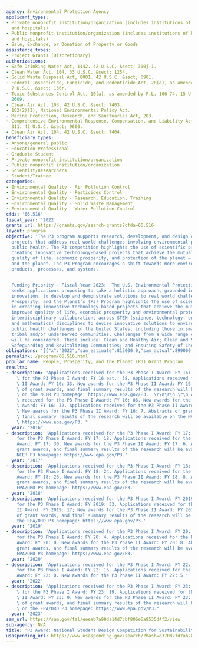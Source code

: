 ```yaml
---
agency: Environmental Protection Agency
applicant_types:
- Private nonprofit institution/organization (includes institutions of higher education
  and hospitals)
- Public nonprofit institution/organization (includes institutions of higher education
  and hospitals)
- Sale, Exchange, or Donation of Property or Goods
assistance_types:
- Project Grants (Discretionary)
authorizations:
- Safe Drinking Water Act, 1442. 42 U.S.C. &sect; 300j-1.
- Clean Water Act, 104. 33 U.S.C. &sect; 1254.
- Solid Waste Disposal Act, 8001. 42 U.S.C. &sect; 6981.
- Federal Insecticide, Fungicide, and Rodenticide Act, 20(a), as amended by P.L. 106-74.
  7 U.S.C. &sect; 136r.
- Toxic Substances Control Act, 10(a), as amended by P.L. 106-74. 15 U.S.C. &sect;
  2609.
- Clean Air Act, 103. 42 U.S.C. &sect; 7403.
- 102(2)(I), National Environmental Policy Act.
- Marine Protection, Research, and Sanctuaries Act, 203.
- Comprehensive Environmental Response, Compensation, and Liability Act (CERCLA),
  311. 42 U.S.C. &sect; 9660.
- Clean Air Act, 104. 42 U.S.C. &sect; 7404.
beneficiary_types:
- Anyone/general public
- Education Professional
- Graduate Student
- Private nonprofit institution/organization
- Public nonprofit institution/organization
- Scientist/Researchers
- Student/Trainee
categories:
- Environmental Quality - Air Pollution Control
- Environmental Quality - Pesticides Control
- Environmental Quality - Research, Education, Training
- Environmental Quality - Solid Waste Management
- Environmental Quality - Water Pollution Control
cfda: '66.516'
fiscal_year: '2022'
grants_url: https://grants.gov/search-grants?cfda=66.516
layout: program
objective: 'The P3 program supports research, development, and design of innovative
  projects that address real world challenges involving environmental protection and
  public health. The P3 competition highlights the use of scientific principles in
  creating innovative technology-based projects that achieve the mutual goals of improved
  quality of life, economic prosperity, and protection of the planet – people, prosperity,
  and the planet. The P3 Program encourages a shift towards more environmentally benign
  products, processes, and systems.


  Funding Priority - Fiscal Year 2023:  The U.S. Environmental Protection Agency (EPA)
  seeks applications proposing to take a holistic approach, grounded in research and
  innovation, to develop and demonstrate solutions to real world challenges. The People,
  Prosperity, and the Planet’s (P3) Program highlights the use of scientific principles
  in creating innovative technology-based projects that achieve the mutual goals of
  improved quality of life, economic prosperity and environmental protection. P3 encourages
  interdisciplinary collaborations across STEM (science, technology, engineering,
  and mathematics) disciplines to devise innovative solutions to environmental and
  public health challenges in the United States, including those in small, rural,
  tribal and/or underserved communities. Challenges from a wide range of categories
  will be considered. These include: Clean and Healthy Air; Clean and Safe Water;
  Safeguarding and Revitalizing Communities; and Ensuring Safety of Chemicals.'
obligations: '[{"x":"2022","sam_estimate":813000.0,"sam_actual":899000.0,"usa_spending_actual":899447.0},{"x":"2023","sam_estimate":800000.0,"sam_actual":0.0,"usa_spending_actual":1023794.0},{"x":"2024","sam_estimate":800000.0,"sam_actual":0.0,"usa_spending_actual":1599619.0}]'
permalink: /program/66.516.html
popular_name: People, Prosperity, and the Planet (P3) Grant Program
results:
- description: "Applications received for the P3 Phase I Award: FY 16: 86. New awards\
    \ for the P3 Phase I Award: FY 16 est.: 38. Applications received for the P3 Phase\
    \ II Award: FY 16: 33. New awards for the P3 Phase II Award: FY 16 est.: 8. Abstracts\
    \ of grant awards, and final summary results of the research will be available\
    \ on the NCER P3 homepage: https://www.epa.gov/P3.  \r\n\r\n \r\n Applications\
    \ received for the P3 Phase I Award: FY 16: 86. New awards for the P3 Phase I\
    \ Award: FY 16: 32. Applications received for the P3 Phase II Award: FY 16: 34.\
    \ New awards for the P3 Phase II Award: FY 16: 7. Abstracts of grant awards, and\
    \ final summary results of the research will be available on the NCER P3 homepage:\
    \ https://www.epa.gov/P3. "
  year: '2016'
- description: 'Applications received for the P3 Phase I Award: FY 17: 88. New awards
    for the P3 Phase I Award: FY 17: 18. Applications received for the P3 Phase II
    Award: FY 17: 30. New awards for the P3 Phase II Award: FY 17: 6. Abstracts of
    grant awards, and final summary results of the research will be available on the
    NCER P3 homepage: https://www.epa.gov/P3.'
  year: '2017'
- description: 'Applications received for the P3 Phase I Award: FY 18: 59. New awards
    for the P3 Phase I Award: FY 18: 24. Applications received for the P3 Phase II
    Award: FY 18: 26. New awards for the P3 Phase II Award: FY 18: 8. Abstracts of
    grant awards, and final summary results of the research will be available on the
    EPA/ORD P3 homepage: https://www.epa.gov/P3.'
  year: '2018'
- description: 'Applications received for the P3 Phase I Award: FY 2019: 76; New awards
    for the P3 Phase I Award: FY 2019: 33. Applications received for the P3 Phase
    II Award: FY 2019: 17; New awards for the P3 Phase II Award: FY 2019: 6.   Abstracts
    of grant awards, and final summary results of the research will be available on
    the EPA/ORD P3 homepage: https://www.epa.gov/P3.'
  year: '2019'
- description: 'Applications received for the P3 Phase I Award: FY 20: 70. New awards
    for the P3 Phase I Award: FY 20: 4. Applications received for the P3 Phase II
    Award: FY 20: 0. New awards for the P3 Phase II Award: FY 20: 8. Abstracts of
    grant awards, and final summary results of the research will be available on the
    EPA/ORD P3 homepage: https://www.epa.gov/P3.'
  year: '2020'
- description: 'Applications received for the P3 Phase I Award: FY 22: 59. New awards
    for the P3 Phase I Award: FY 22: 16. Applications received for the P3 Phase II
    Award: FY 22: 0. New awards for the P3 Phase II Award: FY 22: 5.'
  year: '2022'
- description: "Applications received for the P3 Phase I Award: FY 23: 42. New awards\
    \ for the P3 Phase I Award: FY 23: 19. Applications received for the P3 Phase\
    \ II Award: FY 23: 0. New awards for the P3 Phase II Award: FY 23: 4. \nAbstracts\
    \ of grant awards, and final summary results of the research will be available\
    \ on the EPA/ORD P3 homepage: https://www.epa.gov/P3."
  year: '2023'
sam_url: https://sam.gov/fal/eeeab7a99da14d7cbf806e6a8535d4f2/view
sub-agency: N/A
title: 'P3 Award: National Student Design Competition for Sustainability'
usaspending_url: https://www.usaspending.gov/search/?hash=a370d7fd7ab28189511c3778e8c15c57
---
```

